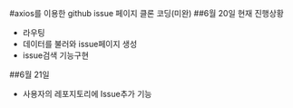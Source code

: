 #axios를 이용한 github issue 페이지 클론 코딩(미완)
##6월 20일
현재 진행상황
- 라우팅
- 데이터를 불러와 issue페이지 생성
- issue검색 기능구현

##6월 21일
- 사용자의 레포지토리에 Issue추가 기능
